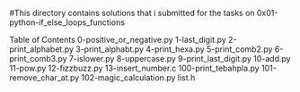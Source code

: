 #This directory contains solutions that i submitted for the tasks on 0x01-python-if_else_loops_functions

Table of Contents
0-positive_or_negative.py
1-last_digit.py
2-print_alphabet.py
3-print_alphabt.py
4-print_hexa.py
5-print_comb2.py
6-print_comb3.py
7-islower.py
8-uppercase.py
9-print_last_digit.py
10-add.py
11-pow.py
12-fizzbuzz.py
13-insert_number.c
100-print_tebahpla.py
101-remove_char_at.py
102-magic_calculation.py
list.h
